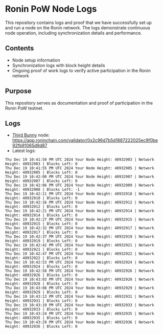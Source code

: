 # Ronin PoW Node Logs

This repository contains logs and proof that we have successfully set up and run a node on the Ronin network. The logs demonstrate continuous node operation, including synchronization details and performance.

## Contents

- Node setup information
- Synchronization logs with block height details
- Ongoing proof of work logs to verify active participation in the Ronin network

## Purpose

This repository serves as documentation and proof of participation in the Ronin PoW testnet.

## Logs

- [Third Bunny](https://thirdbunny.xyz/) node: https://app.roninchain.com/validator/0x2c96d7b5d1887222025ec9f0be92fb91065d9d87
- Latest logs:
```
Thu Dec 19 10:41:50 PM UTC 2024 Your Node Height: 40932903 | Network Height: 40932903 | Blocks Left: 0
Thu Dec 19 10:41:55 PM UTC 2024 Your Node Height: 40932905 | Network Height: 40932905 | Blocks Left: 0
Thu Dec 19 10:42:00 PM UTC 2024 Your Node Height: 40932907 | Network Height: 40932907 | Blocks Left: 0
Thu Dec 19 10:42:06 PM UTC 2024 Your Node Height: 40932909 | Network Height: 40932908 | Blocks Left: -1
Thu Dec 19 10:42:11 PM UTC 2024 Your Node Height: 40932910 | Network Height: 40932910 | Blocks Left: 0
Thu Dec 19 10:42:16 PM UTC 2024 Your Node Height: 40932912 | Network Height: 40932912 | Blocks Left: 0
Thu Dec 19 10:42:21 PM UTC 2024 Your Node Height: 40932914 | Network Height: 40932914 | Blocks Left: 0
Thu Dec 19 10:42:27 PM UTC 2024 Your Node Height: 40932915 | Network Height: 40932915 | Blocks Left: 0
Thu Dec 19 10:42:32 PM UTC 2024 Your Node Height: 40932917 | Network Height: 40932917 | Blocks Left: 0
Thu Dec 19 10:42:37 PM UTC 2024 Your Node Height: 40932919 | Network Height: 40932919 | Blocks Left: 0
Thu Dec 19 10:42:42 PM UTC 2024 Your Node Height: 40932921 | Network Height: 40932921 | Blocks Left: 0
Thu Dec 19 10:42:47 PM UTC 2024 Your Node Height: 40932922 | Network Height: 40932922 | Blocks Left: 0
Thu Dec 19 10:42:53 PM UTC 2024 Your Node Height: 40932924 | Network Height: 40932924 | Blocks Left: 0
Thu Dec 19 10:42:58 PM UTC 2024 Your Node Height: 40932926 | Network Height: 40932926 | Blocks Left: 0
Thu Dec 19 10:43:03 PM UTC 2024 Your Node Height: 40932928 | Network Height: 40932928 | Blocks Left: 0
Thu Dec 19 10:43:08 PM UTC 2024 Your Node Height: 40932929 | Network Height: 40932929 | Blocks Left: 0
Thu Dec 19 10:43:13 PM UTC 2024 Your Node Height: 40932931 | Network Height: 40932931 | Blocks Left: 0
Thu Dec 19 10:43:19 PM UTC 2024 Your Node Height: 40932933 | Network Height: 40932933 | Blocks Left: 0
Thu Dec 19 10:43:24 PM UTC 2024 Your Node Height: 40932935 | Network Height: 40932935 | Blocks Left: 0
Thu Dec 19 10:43:29 PM UTC 2024 Your Node Height: 40932936 | Network Height: 40932936 | Blocks Left: 0
```
